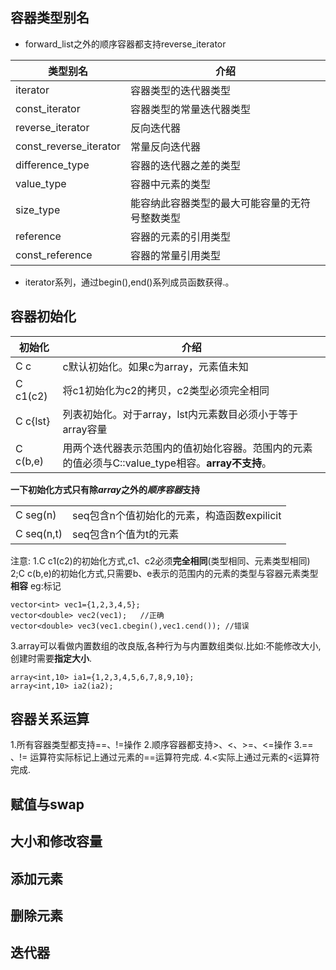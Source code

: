 ## 容器类型别名
* forward_list之外的顺序容器都支持reverse_iterator

|类型别名|介绍|
|-|-|
|iterator|容器类型的迭代器类型|
|const_iterator|容器类型的常量迭代器类型|
|reverse_iterator|反向迭代器|
|const_reverse_iterator|常量反向迭代器|
|difference_type|容器的迭代器之差的类型|
|value_type|容器中元素的类型|
|size_type|能容纳此容器类型的最大可能容量的无符号整数类型|
|reference|容器的元素的引用类型|
|const_reference|容器的常量引用类型|
* iterator系列，通过begin(),end()系列成员函数获得.。
## 容器初始化
|初始化|介绍|
|-|-|
|C c|c默认初始化。如果c为array，元素值未知|
|C c1(c2)|将c1初始化为c2的拷贝，c2类型必须完全相同|
|C c{lst}|列表初始化。对于array，lst内元素数目必须小于等于array容量|
|C c(b,e)|用两个迭代器表示范围内的值初始化容器。范围内的元素的值必须与C::value_type相容。**array不支持**。|
**一下初始化方式只有除*array*之外的*顺序容器*支持**

|||
|-|-|
|C seg(n)|seq包含n个值初始化的元素，构造函数expilicit
|C seq(n,t)|seq包含n个值为t的元素
注意:
1.C c1(c2)的初始化方式,c1、c2必须**完全相同**(类型相同、元素类型相同)
2;C c(b,e)的初始化方式,只需要b、e表示的范围内的元素的类型与容器元素类型**相容**
eg:标记
```
vector<int> vec1={1,2,3,4,5};
vector<double> vec2(vec1);   //正确
vector<double> vec3(vec1.cbegin(),vec1.cend()); //错误
```
3.array可以看做内置数组的改良版,各种行为与内置数组类似.比如:不能修改大小,创建时需要**指定大小**.
```
array<int,10> ia1={1,2,3,4,5,6,7,8,9,10};
array<int,10> ia2(ia2);
```
## 容器关系运算
1.所有容器类型都支持==、!=操作
2.顺序容器都支持>、<、>=、<=操作
3.== 、!= 运算符实际标记上通过元素的==运算符完成.
4.<实际上通过元素的<运算符完成.
## 赋值与swap
## 大小和修改容量
## 添加元素
## 删除元素
## 迭代器



